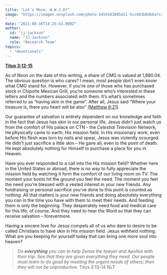 ```yaml
---
title: "Let's Move: W.W.J.D?"
image: "https://images.unsplash.com/photo-1459183885421-5cc683b8dbba?crop=entropy&cs=srgb&fm=jpg&ixid=Mnw5NjYxfDB8MXxzZWFyY2h8MTB8fFRydXRofGVufDB8fHx8MTYxODIzNjM3Mw&ixlib=rb-1.2.1&q=85
"
date: "2021-08-16T14:25:53.000Z"
author:
  id: "jj-jackson"
  name: "JJ Jackson"
  role: "Research Team"
topics:
  - "devotionals"
---
```

[**Titus 3:12-15**][1]

As of Noon on the date of this writing, a share of CMG is valued at 1,880.04. The obvious question is who cares? I mean, most people don’t even know what CMG stand for. However, if you’re one of those who has purchased stock in Chipotle Mexican Grill, you’re someone who’s interested in these letters and the numbers associated with them. It’s what’s sometimes referred to as “having skin in the game”. After all, Jesus said “Where your treasure is, there you heart will be also” [(Matthew 6:21)][2].

Our guarantee of salvation is entirely dependent on our knowledge and faith in the fact that Jesus has skin in our personal life. Jesus didn’t just watch us from the comfort of His palace on CTN - the _Celestial Television Network_, He physically came to earth; His mission field. In His missionary work, even before His flesh was torn by nails and spear, Jesus was violently scourged. He didn’t just sacrifice a little skin – He gave all, even to the point of death. He kept absolutely nothing for Himself to purchase a place for you in Heaven.

Have you ever responded to a call into the His mission field? Whether here in the United States or abroad, there is no way to fully appreciate the mission field by watching it form the comfort of our living room on TV. The moment your boots hit the ground you feel the need. The moment you feel the need you’re blessed with a vested interest in your new friends. Any fundraising or personal sacrifice you’ve done to this point is counted as nothing. All that matters is your new friends and doing absolutely everything you can in the time you have with them to meet their needs. And feeding them is only the beginning. They desperately need food and medical care for this life, of course. And they need to hear the Word so that they can receive salvation – forevermore.

Having a sincere love for Jesus compels all of us who dare to desire to be called Christians to have skin in His mission field. Jesus withheld nothing. What are you keeping for yourself today that can bring one more soul into heaven?

> _Do **everything** you can to help Zenas the lawyer and Apollos with their trip. See that they are given everything they need. Our people must learn to do good by meeting the urgent needs of others; then they will not be unproductive._ Titus 3:13-14 NLT

[1]: https://www.biblegateway.com/passage/?search=Titus+3%3A12-15&version=NLT
[2]: https://biblehub.com/matthew/6-21.htm
